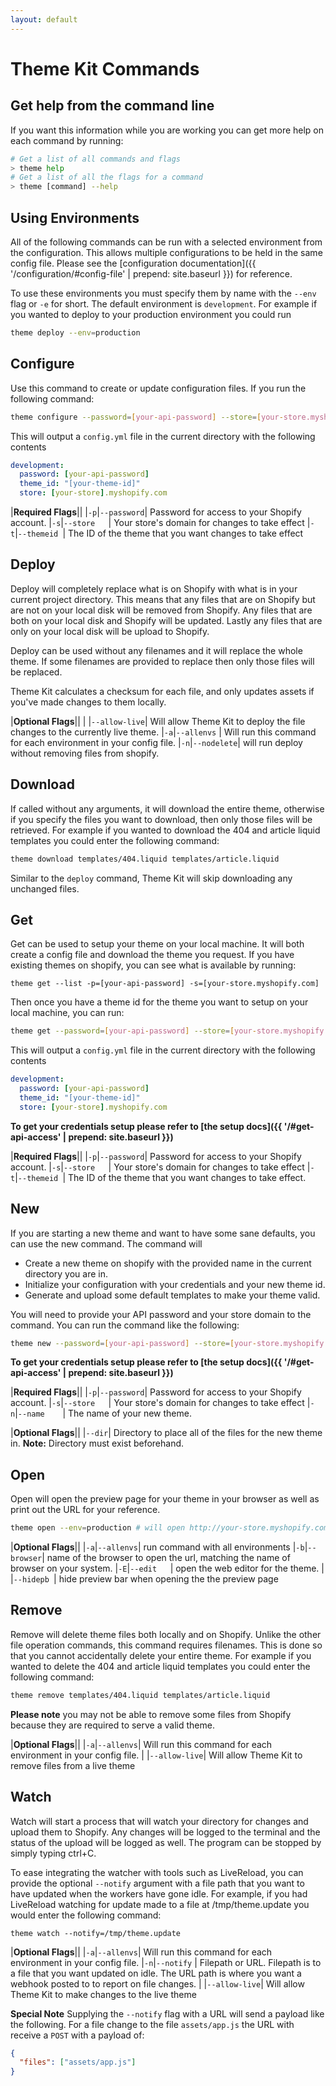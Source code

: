```yaml
---
layout: default
---
```

# Theme Kit Commands

## Get help from the command line
If you want this information while you are working you can get more help on each
command by running:

```bash
# Get a list of all commands and flags
> theme help
# Get a list of all the flags for a command
> theme [command] --help
```

## Using Environments

All of the following commands can be run with a selected environment from the configuration.
This allows multiple configurations to be held in the same config file.
Please see the [configuration documentation]({{ '/configuration/#config-file' | prepend: site.baseurl }}) for reference.

To use these environments you must specify them by name with the `--env` flag or `-e` for short.
The default environment is `development`. For example if you wanted to deploy to your production environment you could run

```bash
theme deploy --env=production
```

## Configure

Use this command to create or update configuration files. If you run the following
command:

```bash
theme configure --password=[your-api-password] --store=[your-store.myshopify.com] --themeid=[your-theme-id]
```

This will output a `config.yml` file in the current directory with the following contents

```yaml
development:
  password: [your-api-password]
  theme_id: "[your-theme-id]"
  store: [your-store].myshopify.com
```

|**Required Flags**||
|`-p`|`--password`| Password for access to your Shopify account.
|`-s`|`--store   `| Your store's domain for changes to take effect
|`-t`|`--themeid `| The ID of the theme that you want changes to take effect

## Deploy
Deploy will completely replace what is on Shopify with what is in your current
project directory. This means that any files that are on Shopify but are not on
your local disk will be removed from Shopify. Any files that are both on your local
disk and Shopify will be updated. Lastly any files that are only on your local
disk will be upload to Shopify.

Deploy can be used without any filenames and it will replace the whole theme. If
some filenames are provided to replace then only those files will be replaced.

Theme Kit calculates a checksum for each file, and only updates assets if you've made changes to them locally.

|**Optional Flags**||
|    |`--allow-live`| Will allow Theme Kit to deploy the file changes to the currently live theme.
|`-a`|`--allenvs` | Will run this command for each environment in your config file.
|`-n`|`--nodelete`| will run deploy without removing files from shopify.

## Download
If called without any arguments, it will download the entire theme, otherwise if
you specify the files you want to download, then only those files will be retrieved.
For example if you wanted to download the 404 and article liquid templates you
could enter the following command:

```bash
theme download templates/404.liquid templates/article.liquid
```

Similar to the `deploy` command, Theme Kit will skip downloading any unchanged files.

## Get
Get can be used to setup your theme on your local machine. It will both create
a config file and download the theme you request. If you have existing
themes on shopify, you can see what is available by running:

```
theme get --list -p=[your-api-password] -s=[your-store.myshopify.com]
```

Then once you have a theme id for the theme you want to setup on your local machine,
you can run:

```bash
theme get --password=[your-api-password] --store=[your-store.myshopify.com] --themeid=[your-theme-id]
```

This will output a `config.yml` file in the current directory with the following contents

```yaml
development:
  password: [your-api-password]
  theme_id: "[your-theme-id]"
  store: [your-store].myshopify.com
```

**To get your credentials setup please refer to [the setup docs]({{ '/#get-api-access' | prepend: site.baseurl }})**

|**Required Flags**||
|`-p`|`--password`| Password for access to your Shopify account.
|`-s`|`--store   `| Your store's domain for changes to take effect
|`-t`|`--themeid `| The ID of the theme that you want changes to take effect.

## New

If you are starting a new theme and want to have some sane defaults, you can use
the new command. The command will
- Create a new theme on shopify with the provided name in the current directory you are in.
- Initialize your configuration with your credentials and your new theme id.
- Generate and upload some default templates to make your theme valid.

You will need to provide your API password and your store domain to the command. You can
run the command like the following:

```bash
theme new --password=[your-api-password] --store=[your-store.myshopify.com] --name="Dramatic Theme"
```

**To get your credentials setup please refer to [the setup docs]({{ '/#get-api-access' | prepend: site.baseurl }})**

|**Required Flags**||
|`-p`|`--password`| Password for access to your Shopify account.
|`-s`|`--store   `| Your store's domain for changes to take effect
|`-n`|`--name    `| The name of your new theme.

|**Optional Flags**||
|`--dir`| Directory to place all of the files for the new theme in. **Note:** Directory must exist beforehand.

## Open
Open will open the preview page for your theme in your browser as well as print
out the URL for your reference.

```bash
theme open --env=production # will open http://your-store.myshopify.com?preview_theme_id=<your-theme-id>
```

|**Optional Flags**||
|`-a`|`--allenvs`| run command with all environments
|`-b`|`--browser`| name of the browser to open the url, matching the name of browser on your system.
|`-E`|`--edit   `| open the web editor for the theme.
|    |`--hidepb `| hide preview bar when opening the the preview page

## Remove
Remove will delete theme files both locally and on Shopify. Unlike the other file
operation commands, this command requires filenames. This is done so that you cannot
accidentally delete your entire theme. For example if you wanted to delete the 404
and article liquid templates you could enter the following command:

```bash
theme remove templates/404.liquid templates/article.liquid
```

**Please note** you may not be able to remove some files from Shopify because they
are required to serve a valid theme.

|**Optional Flags**||
|`-a`|`--allenvs`| Will run this command for each environment in your config file.
|    |`--allow-live`| Will allow Theme Kit to remove files from a live theme

## Watch
Watch will start a process that will watch your directory for changes and
upload them to Shopify. Any changes will be logged to the terminal and the status
of the upload will be logged as well. The program can be stopped by simply typing
ctrl+C.

To ease integrating the watcher with tools such as LiveReload, you can provide
the optional `--notify` argument with a file path that you want to have updated
when the workers have gone idle. For example, if you had LiveReload watching for
update made to a file at /tmp/theme.update you would enter the following command:

```
theme watch --notify=/tmp/theme.update
```

|**Optional Flags**||
|`-a`|`--allenvs`| Will run this command for each environment in your config file.
|`-n`|`--notify` | Filepath or URL. Filepath is to a file that you want updated on idle. The URL path is where you want a webhook posted to to report on file changes.
|    |`--allow-live`| Will allow Theme Kit to make changes to the live theme

**Special Note**
Supplying the `--notify` flag with a URL will send a payload like the following. For a file change to the file `assets/app.js` the URL with receive a `POST` with a payload of:

```json
{
  "files": ["assets/app.js"]
}
```
